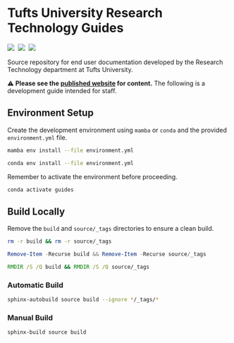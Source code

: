 # Tufts University Research Technology Guides

[![][website-badge]][website-url]&nbsp;
[![][workflow-badge]](../../actions/workflows/build.yml)&nbsp;
[![][last-commit-badge]](../../commits/main)

Source repository for end user documentation developed by the Research Technology department at Tufts University.

⚠️ **Please see the [published website][website-url] for content.** The following is a development guide intended for staff.

## Environment Setup

Create the development environment using `mamba` or `conda` and the provided `environment.yml` file.

```bash
mamba env install --file environment.yml
```

```bash
conda env install --file environment.yml
```

Remember to activate the environment before proceeding.

```bash
conda activate guides
```

## Build Locally

Remove the `build` and `source/_tags` directories to ensure a clean build.

```bash
rm -r build && rm -r source/_tags
```

```powershell
Remove-Item -Recurse build && Remove-Item -Recurse source/_tags
```

```bat
RMDIR /S /Q build && RMDIR /S /Q source/_tags
```

### Automatic Build

```bash
sphinx-autobuild source build --ignore */_tags/*
```

### Manual Build

```bash
sphinx-build source build
```

<!-- define reference-style links -->

[website-url]: https://tuftsrt.github.io/guides/
[website-badge]: https://img.shields.io/website?url=https://tuftsrt.github.io/guides/
[workflow-badge]: https://img.shields.io/github/actions/workflow/status/tuftsrt/guides/build.yml
[last-commit-badge]: https://img.shields.io/github/last-commit/tuftsrt/guides
